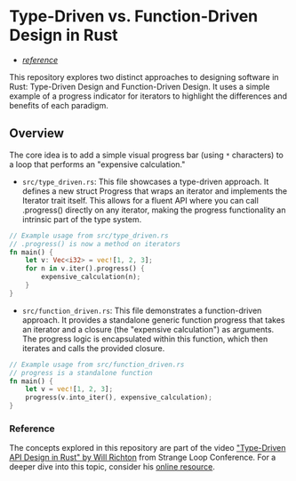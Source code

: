 # Type-Driven vs. Function-Driven Design in Rust
- [*reference*](#reference)

This repository explores two distinct approaches to designing software in Rust:
Type-Driven Design and Function-Driven Design. It uses a simple example of a
progress indicator for iterators to highlight the differences and benefits of
each paradigm.

## Overview
The core idea is to add a simple visual progress bar (using `*` characters) to
a loop that performs an "expensive calculation." 

- `src/type_driven.rs`: This file showcases a type-driven approach. It defines
a new struct Progress<Iter> that wraps an iterator and implements the Iterator
trait itself. This allows for a fluent API where you can call .progress()
directly on any iterator, making the progress functionality an intrinsic part
of the type system.

```rust
// Example usage from src/type_driven.rs
// .progress() is now a method on iterators
fn main() {
    let v: Vec<i32> = vec![1, 2, 3];
    for n in v.iter().progress() {
        expensive_calculation(n);
    }
}
```

- `src/function_driven.rs`: This file demonstrates a function-driven approach.
It provides a standalone generic function progress that takes an iterator and a
closure (the "expensive calculation") as arguments. The progress logic is
encapsulated within this function, which then iterates and calls the provided
closure.

```rust
// Example usage from src/function_driven.rs
// progress is a standalone function
fn main() {
    let v = vec![1, 2, 3];
    progress(v.into_iter(), expensive_calculation);
}
```


### Reference
The concepts explored in this repository are part of the video ["Type-Driven API
Design in Rust" by Will Richton](https://www.youtube.com/watch?v=bnnacleqg6k)
from Strange Loop Conference. For a deeper dive into this topic, consider
his [online resource](https://willcrichton.net/rust-api-type-patterns/).

